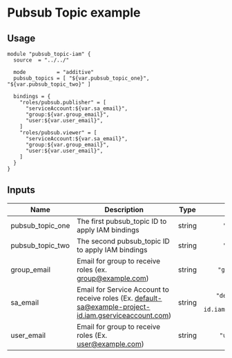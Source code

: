 # Pubsub Topic example

## Usage
```hcl
module "pubsub_topic-iam" {
  source  = "../../"

  mode          = "additive"
  pubsub_topics = [ "${var.pubsub_topic_one}", "${var.pubsub_topic_two}" ]

  bindings = {
    "roles/pubsub.publisher" = [
      "serviceAccount:${var.sa_email}",
      "group:${var.group_email}",
      "user:${var.user_email}",
    ]
    "roles/pubsub.viewer" = [
      "serviceAccount:${var.sa_email}",
      "group:${var.group_email}",
      "user:${var.user_email}",
    ]
  }
}
```

## Inputs

| Name | Description | Type | Default | Required |
|------|-------------|:----:|:-----:|:-----:|
| pubsub_topic\_one | The first pubsub_topic ID to apply IAM bindings | string | `"pubsub-topic-1"` | no |
| pubsub_topic\_two | The second pubsub_topic ID to apply IAM bindings | string | `"pubsub-topic-2"` | no |
| group\_email | Email for group to receive roles \(ex. group@example.com\) | string | `"group@example.com"` | no |
| sa\_email | Email for Service Account to receive roles \(Ex. default-sa@example-project-id.iam.gserviceaccount.com\) | string | `"default-sa@example-project-id.iam.gserviceaccount.com"` | no |
| user\_email | Email for group to receive roles \(Ex. user@example.com\) | string | `"user@example.com"` | no |

